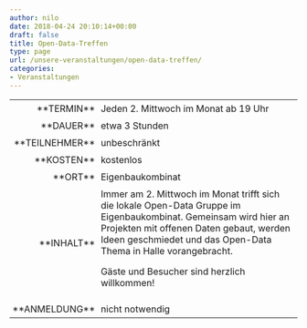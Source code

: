 ```yaml
---
author: nilo
date: 2018-04-24 20:10:14+00:00
draft: false
title: Open-Data-Treffen
type: page
url: /unsere-veranstaltungen/open-data-treffen/
categories:
- Veranstaltungen
---
```


<table >
<tbody >
<tr >

<td style="padding: 5px; width: 20%; text-align: right;" >**TERMIN**
</td>

<td style="padding: 5px; text-align: left;" >Jeden 2. Mittwoch im Monat ab 19 Uhr
</td>
</tr>
<tr >

<td style="padding: 5px; width: 20%; text-align: right;" >**DAUER**
</td>

<td style="padding: 5px; text-align: left;" >etwa 3 Stunden
</td>
</tr>
<tr >

<td style="padding: 5px; width: 20%; text-align: right;" >**TEILNEHMER**
</td>

<td style="padding: 5px; text-align: left;" >unbeschränkt
</td>
</tr>
<tr >

<td style="padding: 5px; width: 20%; text-align: right;" >**KOSTEN**
</td>

<td style="padding: 5px; text-align: left;" >kostenlos
</td>
</tr>
<tr >

<td style="padding: 5px; width: 20%; text-align: right;" >**ORT**
</td>

<td style="padding: 5px; text-align: left;" >Eigenbaukombinat
</td>
</tr>
<tr >

<td style="padding: 5px; width: 20%; text-align: right;" >**INHALT**
</td>

<td style="padding: 5px; text-align: left;" >Immer am 2. Mittwoch im Monat trifft sich die lokale Open-Data Gruppe im Eigenbaukombinat. Gemeinsam wird hier an Projekten mit offenen Daten gebaut, werden Ideen geschmiedet und das Open-Data Thema in Halle vorangebracht.

Gäste und Besucher sind herzlich willkommen!
</td>
</tr>
<tr >

<td style="padding: 5px; width: 20%; text-align: right;" >**ANMELDUNG**
</td>

<td style="padding: 5px; text-align: left;" >nicht notwendig
</td>
</tr>
</tbody>
</table>
